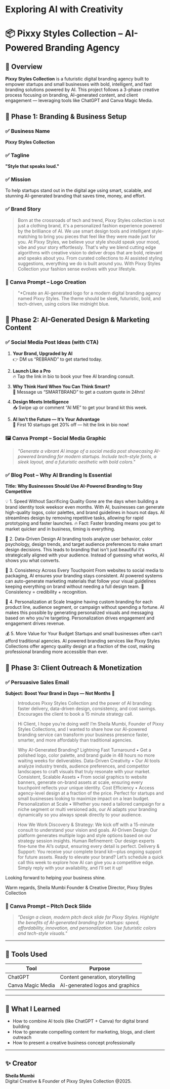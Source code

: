 # Exploring AI with Creativity

# 📦 Pixxy Styles Collection – AI-Powered Branding Agency

## 🌟 Overview

**Pixxy Styles Collection** is a futuristic digital branding agency built to empower startups and small businesses with bold, intelligent, and fast branding solutions powered by AI. This project follows a 3-phase creative process focusing on branding, AI-generated content, and client engagement — leveraging tools like ChatGPT and Canva Magic Media.


## 🔹 Phase 1: Branding & Business Setup

### ✅ Business Name
**Pixxy Styles Collection**

### ✅ Tagline
**"Style that speaks loud."**

### ✅ Mission
To help startups stand out in the digital age using smart, scalable, and stunning AI-generated branding that saves time, money, and effort.

### ✅ Brand Story
>Born at the crossroads of tech and trend, Pixxy Styles collection is not just a clothing brand, it's a personalized fashion experience powered by the brilliance of AI.
> We use smart design tools and intelligent style-matching to bring you pieces that feel like they were made just for you.
> At Pixxy Styles, we believe your style should speak your mood, vibe and your story effortlessly. That's why we blend cutting edge algorithms with creative vision to deliver drops that are bold, relevant and speaks about you.
> From curated collections to AI assisted styling suggestions, everything we do is built around you. With Pixxy Styles Collection your fashion sense evolves with your lifestyle.

### 🎨 Canva Prompt – Logo Creation
>"*Create an AI-generated logo for a modern digital branding agency named Pixxy Styles. The theme should be sleek, futuristic, bold, and tech-driven, using colors like midnight blue.



## 🔹 Phase 2: AI-Generated Design & Marketing Content

### ✅ Social Media Post Ideas (with CTA)

1. **Your Brand, Upgraded by AI**  
   👉 DM us “REBRAND” to get started today.

2. **Launch Like a Pro**  
   🔥 Tap the link in bio to book your free AI branding consult.

3. **Why Think Hard When You Can Think Smart?**  
   💌 Message us “SMARTBRAND” to get a custom quote in 24hrs!

4. **Design Meets Intelligence**  
   📥 Swipe up or comment “AI ME” to get your brand kit this week.

5. **AI Isn’t the Future — It’s Your Advantage**  
   🚨 First 10 startups get 20% off — hit the link in bio now!

### 🖼️ Canva Prompt – Social Media Graphic
> *"Generate a vibrant AI image of a social media post showcasing AI-powered branding for modern startups. Include tech-style fonts, a sleek layout, and a futuristic aesthetic with bold colors."*

### ✅ Blog Post – Why AI Branding Is Essential

**Title:** **Why Businesses Should Use AI-Powered Branding to Stay Competitive** 

💡 1. Speed Without Sacrificing Quality
Gone are the days when building a brand identity took weeksor even months. With AI, businesses can generate high-quality logos, color palettes, and brand guidelines in hours not days. AI streamlines design by removing repetitive tasks, allowing for rapid prototyping and faster launches.
🔥 Fact: Faster branding means you get to market quicker  and in business, timing is everything.

🎯 2. Data-Driven Design
AI branding tools analyze user behavior, color psychology, design trends, and target audience preferences to make smart design decisions. This leads to branding that isn't just beautiful it's strategically aligned with your audience.
Instead of guessing what works, AI shows you what converts.

🔁 3. Consistency Across Every Touchpoint
From websites to social media to packaging, AI ensures your branding stays consistent. AI powered systems can auto-generate marketing materials that follow your visual guidelines keeping everything on brand without needing a full design team.
🧠 Consistency = credibility + recognition.

👥 4. Personalization at Scale
Imagine having custom branding for each product line, audience segment, or campaign without spending a fortune. AI makes this possible by generating personalized visuals and messaging based on who you're targeting.
Personalization drives engagement and engagement drives revenue.

💰 5. More Value for Your Budget
Startups and small businesses often can’t afford traditional agencies. AI powered branding services like Pixxy Styles Collections offer agency quality design at a fraction of the cost, making professional branding more accessible than ever.



## 🔹 Phase 3: Client Outreach & Monetization

### ✅ Persuasive Sales Email

**Subject:** **Boost Your Brand in Days — Not Months** 🚀  
> Introduces Pixxy Styles Collection and the power of AI branding: faster delivery, data-driven design, consistency, and cost savings. Encourages the client to book a 15 minute strategy call.

> Hi Client,
I hope you’re doing well!
> I’m Sheila Mumbi, Founder of Pixxy Styles Collections, and I wanted to share how our AI-powered branding service can transform your business presence faster, smarter, and more affordably than traditional agencies.


>Why AI-Generated Branding?
Lightning Fast Turnaround
 • Get a polished logo, color palette, and brand guide in 48 hours no more waiting weeks for deliverables.
Data-Driven Creativity
• Our AI tools analyze industry trends, audience preferences, and competitor landscapes to craft visuals that truly resonate with your market.
Consistent, Scalable Assets
• From social graphics to website banners, generate on-brand assets at scale, ensuring every touchpoint reflects your unique identity.
Cost Efficiency
• Access agency-level design at a fraction of the price. Perfect for startups and small businesses looking to maximize impact on a lean budget.
Personalization at Scale
• Whether you need a tailored campaign for a niche segment or multi versioned ads, our AI adapts your branding dynamically so you always speak directly to your audience.

>How We Work
Discovery & Strategy: We kick off with a 15-minute consult to understand your vision and goals.
AI-Driven Design: Our platform generates multiple logo and style options based on our strategy session insights.
Human Refinement: Our design experts fine-tune the AI’s output, ensuring every detail is perfect.
Delivery & Support: You receive your complete brand kit—plus ongoing support for future assets.
Ready to elevate your brand?
Let’s schedule a quick call this week to explore how AI can give you a competitive edge. Simply reply with your availability, and I’ll set it up!

Looking forward to helping your business shine.

Warm regards,
Sheila Mumbi
Founder & Creative Director, Pixxy Styles Collection

### 🤝 Canva Prompt – Pitch Deck Slide
> *"Design a clean, modern pitch deck slide for Pixxy Styles. Highlight the benefits of AI-generated branding for startups: speed, affordability, innovation, and personalization. Use futuristic colors and tech-style visuals."*

---

## 💼 Tools Used

| Tool              | Purpose                             |
|-------------------|-------------------------------------|
| ChatGPT           | Content generation, storytelling    |
| Canva Magic Media | AI-generated logos and graphics     |

---

## 🧠 What I Learned

- How to combine AI tools (like ChatGPT + Canva) for digital brand building
- How to generate compelling content for marketing, blogs, and client outreach
- How to present a creative business concept professionally

---

## ✨ Creator

**Sheila Mumbi**  
Digital Creative & Founder of Pixxy Styles Collection
@2025.




